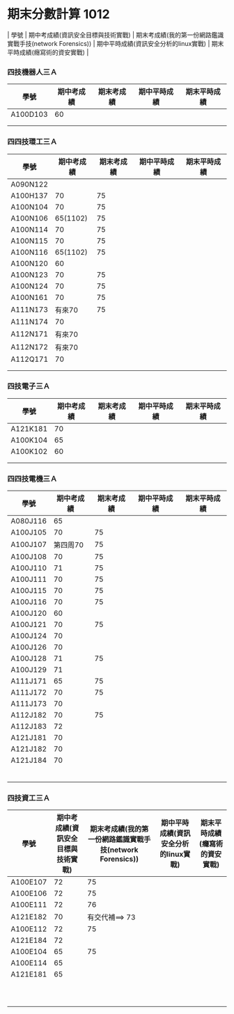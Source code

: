 # 期末分數計算 1012
| 學號 | 期中考成績(資訊安全目標與技術實戰) | 期末考成績(我的第一份網路鑑識實戰手技(network Forensics)) | 期中平時成績(資訊安全分析的linux實戰) | 期末平時成績(癮寫術的資安實戰) |

### 四技機器人三Ａ

| 學號 | 期中考成績 | 期末考成績 | 期中平時成績 | 期末平時成績 |
| ---- |  ---- |  ---- |  ---- |  ---- |  
|A100D103 |60||||
| |||||
| |||||
### 四四技環工三Ａ
| 學號 | 期中考成績 | 期末考成績 | 期中平時成績 | 期末平時成績 |
| ---- |  ---- |  ---- |  ---- |  ---- |  
|A090N122 |||||
|A100H137 | 70|75|||
|A100N104 | 70|75|||
|A100N106 |65(1102)|75|||
|A100N114 |70|75|||
|A100N115| 70|75|||
|A100N116 |65(1102)|75|||
|A100N120 |60||||
|A100N123 | 70|75|||
|A100N124 |70|75||
|A100N161 |70|75|||
|A111N173   |有來70|75|||
|A111N174 |70||||
|A112N171 |有來70||||
|A112N172 |有來70||||
|A112Q171 |70||||
| |||||
| |||||
### 四技電子三Ａ
| 學號 | 期中考成績 | 期末考成績 | 期中平時成績 | 期末平時成績 |
| ---- |  ---- |  ---- |  ---- |  ---- |  
|A121K181|70||||
|A100K104 |65||||
|A100K102 |60||||
| |||||
| |||||
### 四四技電機三Ａ
| 學號 | 期中考成績 | 期末考成績 | 期中平時成績 | 期末平時成績 |
| ---- |  ---- |  ---- |  ---- |  ---- |  
|A080J116|65||||
|A100J105|70|75|||
|A100J107 |第四周70|75|||
|A100J108 |70|75|||
|A100J110 | 71|75|||
|A100J111 |70|75|||
|A100J115 |70|75|||
|A100J116|70|75|||
|A100J120|60||||
|A100J121 |70|75|||
|A100J124|70||||
|A100J126 |70||||
|A100J128|71|75|||
|A100J129|71||||
|A111J171|65|75|||
|A111J172|70|75|||
|A111J173 |70||||
|A112J182 |70|75|||
|A112J183 |72||||
|A121J181  |70||||
|A121J182|70||||
|A121J184 |70||||
| |||||
| |||||
| |||||
| |||||
| |||||
| |||||
### 四技資工三Ａ
| 學號 | 期中考成績(資訊安全目標與技術實戰) | 期末考成績(我的第一份網路鑑識實戰手技(network Forensics)) | 期中平時成績(資訊安全分析的linux實戰) | 期末平時成績(癮寫術的資安實戰) |
| ---- |  ---- |  ---- |  ---- |  ---- |  
|A100E107|72|75|||
|A100E106 |72|75|||
|A100E111 |72|76|||
|A121E182 |70|有交代補==> 73|||
|A100E112  |72|75|||
|A121E184 |72||||
|A100E104 |65|75|||
|A100E114|65||||
|A121E181|65||||
| |||||
| |||||
| |||||
| |||||
| |||||
| |||||
| |||||
| |||||
| |||||
| |||||


